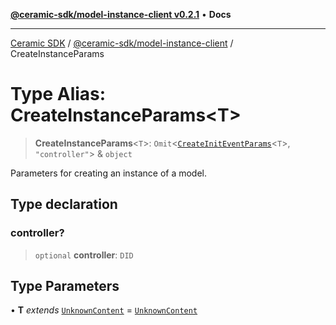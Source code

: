 [**@ceramic-sdk/model-instance-client v0.2.1**](../README.md) • **Docs**

***

[Ceramic SDK](../../../README.md) / [@ceramic-sdk/model-instance-client](../README.md) / CreateInstanceParams

# Type Alias: CreateInstanceParams\<T\>

> **CreateInstanceParams**\<`T`\>: `Omit`\<[`CreateInitEventParams`](CreateInitEventParams.md)\<`T`\>, `"controller"`\> & `object`

Parameters for creating an instance of a model.

## Type declaration

### controller?

> `optional` **controller**: `DID`

## Type Parameters

• **T** *extends* [`UnknownContent`](UnknownContent.md) = [`UnknownContent`](UnknownContent.md)
